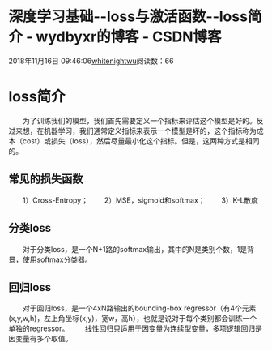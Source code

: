 # 深度学习基础--loss与激活函数--loss简介 - wydbyxr的博客 - CSDN博客
2018年11月16日 09:46:06[whitenightwu](https://me.csdn.net/wydbyxr)阅读数：66
# loss简介
  为了训练我们的模型，我们首先需要定义一个指标来评估这个模型是好的。反过来想，在机器学习，我们通常定义指标来表示一个模型是坏的，这个指标称为成本（cost）或损失（loss），然后尽量最小化这个指标。但是，这两种方式是相同的。
## 常见的损失函数
  1）Cross-Entropy；
  2）MSE，sigmoid和softmax；
  3）K-L散度
## 分类loss
  对于分类loss，是一个N+1路的softmax输出，其中的N是类别个数，1是背景，使用softmax分类器。
## 回归loss
  对于回归loss，是一个4xN路输出的bounding-box regressor（有4个元素(x,y,w,h)，左上角坐标(x,y)，宽w，高h），也就是说对于每个类别都会训练一个单独的regressor。
  线性回归只适用于因变量为连续型变量，多项逻辑回归是因变量有多个取值。
